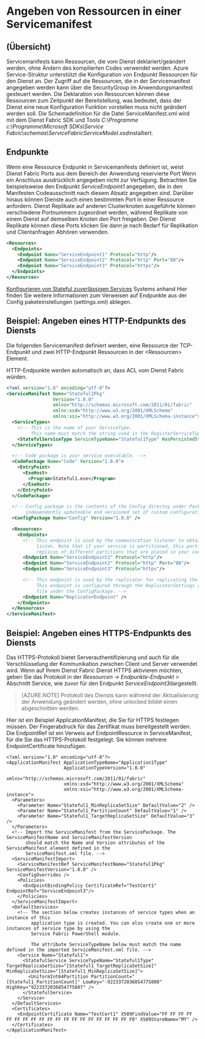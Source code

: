 <properties
   pageTitle="Dienst Fabric-Endpunkte angeben | Microsoft Azure"
   description="So Endpunkt Ressourcen in einer Servicemanifest, einschließlich zum Einrichten von HTTPS Endpunkte beschreiben"
   services="service-fabric"
   documentationCenter=".net"
   authors="mani-ramaswamy"
   manager="timlt"
   editor=""/>

<tags
   ms.service="service-fabric"
   ms.devlang="dotnet"
   ms.topic="article"
   ms.tgt_pltfrm="NA"
   ms.workload="NA"
   ms.date="09/14/2016"
   ms.author="subramar"/>

# <a name="specify-resources-in-a-service-manifest"></a>Angeben von Ressourcen in einer Servicemanifest

## <a name="overview"></a>(Übersicht)

Servicemanifests kann Ressourcen, die vom Dienst deklariert/geändert werden, ohne Ändern des kompilierten Codes verwendet werden. Azure Service-Struktur unterstützt die Konfiguration von Endpunkt Ressourcen für den Dienst an. Der Zugriff auf die Ressourcen, die in der Servicemanifest angegeben werden kann über die SecurityGroup im Anwendungsmanifest gesteuert werden. Die Deklaration von Ressourcen können diese Ressourcen zum Zeitpunkt der Bereitstellung, was bedeutet, dass der Dienst eine neue Konfiguration Funktion vorstellen muss nicht geändert werden soll. Die Schemadefinition für die Datei ServiceManifest.xml wird mit dem Dienst Fabric SDK und Tools *C:\Programme c:\Programme\Microsoft SDKs\Service Fabric\schemas\ServiceFabricServiceModel.xsd*installiert.

## <a name="endpoints"></a>Endpunkte

Wenn eine Ressource Endpunkt in Servicemanifests definiert ist, weist Dienst Fabric Ports aus dem Bereich der Anwendung reservierte Port Wenn ein Anschluss ausdrücklich angegeben nicht zur Verfügung. Betrachten Sie beispielsweise den Endpunkt *ServiceEndpoint1* angegeben, die in den Manifesten Codeausschnitt nach diesem Absatz angegeben sind. Darüber hinaus können Dienste auch einen bestimmten Port in einer Ressource anfordern. Dienst Replikate auf anderen Clusterknoten ausgeführte können verschiedene Portnummern zugeordnet werden, während Replikate von einem Dienst auf demselben Knoten den Port freigeben. Der Dienst Replikate können diese Ports klicken Sie dann je nach Bedarf für Replikation und Clientanfragen Abhören verwenden.

```xml
<Resources>
  <Endpoints>
    <Endpoint Name="ServiceEndpoint1" Protocol="http"/>
    <Endpoint Name="ServiceEndpoint2" Protocol="http" Port="80"/>
    <Endpoint Name="ServiceEndpoint3" Protocol="https"/>
  </Endpoints>
</Resources>
```

[Konfigurieren von Stateful zuverlässigen Services](service-fabric-reliable-services-configuration.md) Systems anhand Hier finden Sie weitere Informationen zum Verweisen auf Endpunkte aus der Config paketeinstellungen (settings.xml) ablegen.

## <a name="example-specifying-an-http-endpoint-for-your-service"></a>Beispiel: Angeben eines HTTP-Endpunkts des Diensts

Die folgenden Servicemanifest definiert werden, eine Ressource der TCP-Endpunkt und zwei HTTP-Endpunkt Ressourcen in der &lt;Ressourcen&gt; Element.

HTTP-Endpunkte werden automatisch an, dass ACL vom Dienst Fabric würden.

```xml
<?xml version="1.0" encoding="utf-8"?>
<ServiceManifest Name="Stateful1Pkg"
                 Version="1.0.0"
                 xmlns="http://schemas.microsoft.com/2011/01/fabric"
                 xmlns:xsd="http://www.w3.org/2001/XMLSchema"
                 xmlns:xsi="http://www.w3.org/2001/XMLSchema-instance">
  <ServiceTypes>
    <!-- This is the name of your ServiceType.
         This name must match the string used in the RegisterServiceType call in Program.cs. -->
    <StatefulServiceType ServiceTypeName="Stateful1Type" HasPersistedState="true" />
  </ServiceTypes>

  <!-- Code package is your service executable. -->
  <CodePackage Name="Code" Version="1.0.0">
    <EntryPoint>
      <ExeHost>
        <Program>Stateful1.exe</Program>
      </ExeHost>
    </EntryPoint>
  </CodePackage>

  <!-- Config package is the contents of the Config directoy under PackageRoot that contains an
       independently updateable and versioned set of custom configuration settings for your service. -->
  <ConfigPackage Name="Config" Version="1.0.0" />

  <Resources>
    <Endpoints>
      <!-- This endpoint is used by the communication listener to obtain the port number on which to
           listen. Note that if your service is partitioned, this port is shared with
           replicas of different partitions that are placed in your code. -->
      <Endpoint Name="ServiceEndpoint1" Protocol="http"/>
      <Endpoint Name="ServiceEndpoint2" Protocol="http" Port="80"/>
      <Endpoint Name="ServiceEndpoint3" Protocol="https"/>

      <!-- This endpoint is used by the replicator for replicating the state of your service.
           This endpoint is configured through the ReplicatorSettings config section in the Settings.xml
           file under the ConfigPackage. -->
      <Endpoint Name="ReplicatorEndpoint" />
    </Endpoints>
  </Resources>
</ServiceManifest>
```

## <a name="example-specifying-an-https-endpoint-for-your-service"></a>Beispiel: Angeben eines HTTPS-Endpunkts des Diensts

Das HTTPS-Protokoll bietet Serverauthentifizierung und auch für die Verschlüsselung der Kommunikation zwischen Client und Server verwendet wird. Wenn auf Ihrem Dienst Fabric Dienst HTTPS aktivieren möchten, geben Sie das Protokoll in der *Ressourcen -> Endpunkte-Endpunkt >* Abschnitt Service, wie zuvor für den Endpunkt *ServiceEndpoint3*dargestellt.

>[AZURE.NOTE] Protokoll des Diensts kann während der Aktualisierung der Anwendung geändert werden, ohne unlocked bildet einen abgeschnitten werden.


Hier ist ein Beispiel ApplicationManifest, die Sie für HTTPS festlegen müssen. Der Fingerabdruck für das Zertifikat muss bereitgestellt werden. Die EndpointRef ist ein Verweis auf EndpointResource in ServiceManifest, für die Sie das HTTPS-Protokoll festgelegt. Sie können mehrere EndpointCertificate hinzufügen.  

```
<?xml version="1.0" encoding="utf-8"?>
<ApplicationManifest ApplicationTypeName="Application1Type"
                     ApplicationTypeVersion="1.0.0"
                     xmlns="http://schemas.microsoft.com/2011/01/fabric"
                     xmlns:xsd="http://www.w3.org/2001/XMLSchema"
                     xmlns:xsi="http://www.w3.org/2001/XMLSchema-instance">
  <Parameters>
    <Parameter Name="Stateful1_MinReplicaSetSize" DefaultValue="2" />
    <Parameter Name="Stateful1_PartitionCount" DefaultValue="1" />
    <Parameter Name="Stateful1_TargetReplicaSetSize" DefaultValue="3" />
  </Parameters>
  <!-- Import the ServiceManifest from the ServicePackage. The ServiceManifestName and ServiceManifestVersion
       should match the Name and Version attributes of the ServiceManifest element defined in the
       ServiceManifest.xml file. -->
  <ServiceManifestImport>
    <ServiceManifestRef ServiceManifestName="Stateful1Pkg" ServiceManifestVersion="1.0.0" />
    <ConfigOverrides />
    <Policies>
      <EndpointBindingPolicy CertificateRef="TestCert1" EndpointRef="ServiceEndpoint3"/>
    </Policies>
  </ServiceManifestImport>
  <DefaultServices>
    <!-- The section below creates instances of service types when an instance of this
         application type is created. You can also create one or more instances of service type by using the
         Service Fabric PowerShell module.

         The attribute ServiceTypeName below must match the name defined in the imported ServiceManifest.xml file. -->
    <Service Name="Stateful1">
      <StatefulService ServiceTypeName="Stateful1Type" TargetReplicaSetSize="[Stateful1_TargetReplicaSetSize]" MinReplicaSetSize="[Stateful1_MinReplicaSetSize]">
        <UniformInt64Partition PartitionCount="[Stateful1_PartitionCount]" LowKey="-9223372036854775808" HighKey="9223372036854775807" />
      </StatefulService>
    </Service>
  </DefaultServices>
  <Certificates>
    <EndpointCertificate Name="TestCert1" X509FindValue="FF FF FF FF FF FF FF FF FF FF FF FF FF FF FF FF FF FF FF F0" X509StoreName="MY" />  
  </Certificates>
</ApplicationManifest>
```
